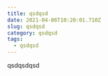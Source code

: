 ```yaml
---
title: qsdqsd
date: 2021-04-06T10:20:01.710Z
slug: qsdqsd
category: qsdqsd
tags:
  - qsdqsd
---
```

qsdqsdqsd